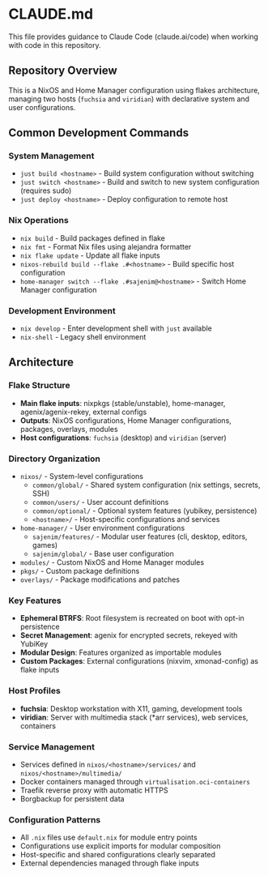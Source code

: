 # CLAUDE.md

This file provides guidance to Claude Code (claude.ai/code) when working with code in this repository.

## Repository Overview

This is a NixOS and Home Manager configuration using flakes architecture, managing two hosts (`fuchsia` and `viridian`) with declarative system and user configurations.

## Common Development Commands

### System Management
- `just build <hostname>` - Build system configuration without switching
- `just switch <hostname>` - Build and switch to new system configuration (requires sudo)
- `just deploy <hostname>` - Deploy configuration to remote host

### Nix Operations
- `nix build` - Build packages defined in flake
- `nix fmt` - Format Nix files using alejandra formatter
- `nix flake update` - Update all flake inputs
- `nixos-rebuild build --flake .#<hostname>` - Build specific host configuration
- `home-manager switch --flake .#sajenim@<hostname>` - Switch Home Manager configuration

### Development Environment
- `nix develop` - Enter development shell with `just` available
- `nix-shell` - Legacy shell environment

## Architecture

### Flake Structure
- **Main flake inputs**: nixpkgs (stable/unstable), home-manager, agenix/agenix-rekey, external configs
- **Outputs**: NixOS configurations, Home Manager configurations, packages, overlays, modules
- **Host configurations**: `fuchsia` (desktop) and `viridian` (server)

### Directory Organization
- `nixos/` - System-level configurations
  - `common/global/` - Shared system configuration (nix settings, secrets, SSH)
  - `common/users/` - User account definitions
  - `common/optional/` - Optional system features (yubikey, persistence)
  - `<hostname>/` - Host-specific configurations and services
- `home-manager/` - User environment configurations
  - `sajenim/features/` - Modular user features (cli, desktop, editors, games)
  - `sajenim/global/` - Base user configuration
- `modules/` - Custom NixOS and Home Manager modules
- `pkgs/` - Custom package definitions
- `overlays/` - Package modifications and patches

### Key Features
- **Ephemeral BTRFS**: Root filesystem is recreated on boot with opt-in persistence
- **Secret Management**: agenix for encrypted secrets, rekeyed with YubiKey
- **Modular Design**: Features organized as importable modules
- **Custom Packages**: External configurations (nixvim, xmonad-config) as flake inputs

### Host Profiles
- **fuchsia**: Desktop workstation with X11, gaming, development tools
- **viridian**: Server with multimedia stack (*arr services), web services, containers

### Service Management
- Services defined in `nixos/<hostname>/services/` and `nixos/<hostname>/multimedia/`
- Docker containers managed through `virtualisation.oci-containers`
- Traefik reverse proxy with automatic HTTPS
- Borgbackup for persistent data

### Configuration Patterns
- All `.nix` files use `default.nix` for module entry points
- Configurations use explicit imports for modular composition
- Host-specific and shared configurations clearly separated
- External dependencies managed through flake inputs